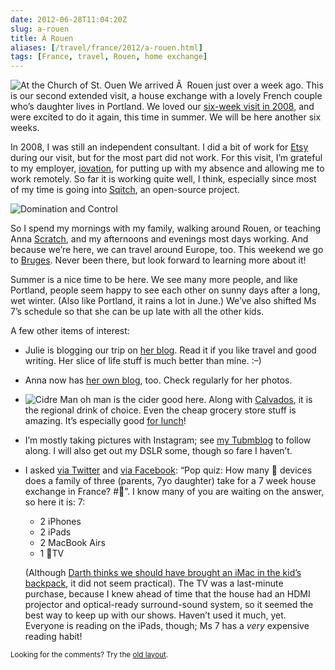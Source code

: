 ```yaml
--- 
date: 2012-06-28T11:04:20Z
slug: a-rouen
title: À Rouen
aliases: [/travel/france/2012/a-rouen.html]
tags: [France, travel, Rouen, home exchange]
---
```


<p><img src="https://farm9.staticflickr.com/8010/7459991666_7f33908a53_z.jpg" title="At the Church of St. Ouen, Rouen" alt="At the Church of St. Ouen" />
We arrived Ã  Rouen just over a week ago. This is our second extended visit, a house exchange with a lovely French couple who’s daughter lives in Portland. We loved our <a href="/travel/france/2008/" title="France 2008">six-week visit in 2008</a>, and were excited to do it again, this time in summer. We will be here another six weeks.</p>

<p>In 2008, I was still an independent consultant. I did a bit of work for <a href="http://etsy.com/">Etsy</a> during our visit, but for the most part did not work. For this visit, I’m grateful to my employer, <a href="http://iovation.com/">iovation</a>, for putting up with my absence and allowing me to work remotely. So far it is working quite well, I think, especially since most of my time is going into <a href="http://sqitch.org/">Sqitch</a>, an open-source project.</p>

<p><img src="https://farm8.staticflickr.com/7110/7427421028_7848ffafe7_n.jpg" title="Domination and Control" alt="Domination and Control" /></p>

<p>So I spend my mornings with my family, walking around Rouen, or teaching Anna <a href="http://scratch.mit.edu/">Scratch</a>, and my afternoons and evenings most days working. And because we’re here, we can travel around Europe, too. This weekend we go to <a href="https://en.wikipedia.org/wiki/Bruges">Bruges</a>. Never been there, but look forward to learning more about it!</p>

<p>Summer is a nice time to be here. We see many more people, and like Portland, people seem happy to see each other on sunny days after a long, wet winter. (Also like Portland, it rains a lot in June.) We’ve also shifted Ms 7’s schedule so that she can be up late with all the other kids.</p>

<p>A few other items of interest:</p>

<ul>
<li><p>Julie is blogging our trip on <a href="http://blog.strongrrl.com/">her blog</a>. Read it if you like travel and good writing. Her slice of life stuff is much better than mine. :–)</p></li>
<li><p>Anna now has <a href="http://through-annas-eyes.tumblr.com/">her own blog</a>, too. Check regularly for her photos.</p></li>
<li><p><img src="https://farm8.staticflickr.com/7266/7447407870_71d68c6d90_n.jpg" title="Delicious, delicious cidre" alt="Cidre" /> Man oh man is the cider good here. Along with <a href="https://en.wikipedia.org/wiki/Calvados">Calvados</a>, it is the regional drink of choice. Even the cheap grocery store stuff is amazing. It’s especially good <a href="http://blog.strongrrl.com/2012/06/how-french-do-lunch.html">for lunch</a>!</p></li>
<li><p>I’m mostly taking pictures with Instagram; see <a href="http://justatheory.tumblr.com/">my Tubmblog</a> to follow along. I will also get out my DSLR some, though so fare I haven’t.</p></li>
<li><p>I asked <a href="https://twitter.com/theory/status/216155640131883008">via Twitter</a> and <a href="https://www.facebook.com/david.e.wheeler/posts/10150891340703693">via Facebook</a>: “Pop quiz: How many  devices does a family of three (parents, 7yo daughter) take for a 7 week house exchange in France? #”. I know many of you are waiting on the answer, so here it is: 7:</p>

<ul>
<li>2 iPhones</li>
<li>2 iPads</li>
<li>2 MacBook Airs</li>
<li>1 TV</li>
</ul>


<p>(Although <a href="https://twitter.com/darth/status/216179141773504512">Darth thinks we should have brought an iMac in the kid’s backpack</a>, it did not seem practical).
The TV was a last-minute purchase, because I knew ahead of time that the house had an HDMI projector and optical-ready surround-sound system, so it seemed the best way to keep up with our shows. Haven’t used it much, yet. Everyone is reading on the iPads, though; Ms 7 has a <em>very</em> expensive reading habit!</p></li>
</ul>


<p class="past"><small>Looking for the comments? Try the <a rel="nofollow" href="//past.justatheory.com/travel/france/2012/a-rouen.html">old layout</a>.</small></p>


